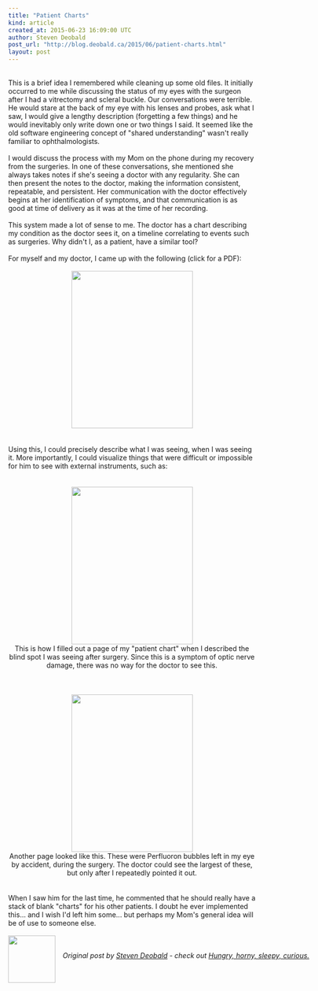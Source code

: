 ```yaml
---
title: "Patient Charts"
kind: article
created_at: 2015-06-23 16:09:00 UTC
author: Steven Deobald
post_url: "http://blog.deobald.ca/2015/06/patient-charts.html"
layout: post
---
```

<div dir="ltr" style="text-align: left;" trbidi="on"><br />This is a brief idea I remembered while cleaning up some old files. It initially occurred to me while discussing the status of my eyes with the surgeon after I had a vitrectomy and scleral buckle. Our conversations were terrible. He would stare at the back of my eye with his lenses and probes, ask what I saw, I would give a lengthy description (forgetting a few things) and he would inevitably only write down one or two things I said. It seemed like the old software engineering concept of "shared understanding" wasn't really familiar to ophthalmologists.<br /><br />I would discuss the process with my Mom on the phone during my recovery from the surgeries. In one of these conversations, she mentioned she always takes notes if she's seeing a doctor with any regularity. She can then present the notes to the doctor, making the information consistent, repeatable, and persistent. Her communication with the doctor effectively begins at her identification of symptoms, and that communication is as good at time of delivery as it was at the time of her recording.<br /><br />This system made a lot of sense to me. The doctor has a chart describing my condition as the doctor sees it, on a timeline correlating to events such as surgeries. Why didn't I, as a patient, have a similar tool?<br /><br />For myself and my doctor, I came up with the following (click for a PDF):<br /><br /><div class="separator" style="clear: both; text-align: center;"><a href="https://drive.google.com/file/d/0BzODvNzjQF-vWW9SdkJIaFpTY1U/view?usp=sharing" target="_blank"><img border="0" height="320" src="http://1.bp.blogspot.com/-mLl3_Ns-v6Y/VYmB80KUCHI/AAAAAAAARjI/o4l27DjthTU/s320/patient-chart-eyeballs.png" width="247" /></a></div><br /><br />Using this, I could precisely describe what I was seeing, when I was seeing it. More importantly, I could visualize things that were difficult or impossible for him to see with external instruments, such as:<br /><br /><br /><div class="separator" style="clear: both; text-align: center;"><a href="http://1.bp.blogspot.com/-ViqoutQ953c/VYmDDLPqrdI/AAAAAAAARjg/LGf15KzalFM/s1600/blind-spot.png" imageanchor="1" style="margin-left: 1em; margin-right: 1em;"><img border="0" height="320" src="http://1.bp.blogspot.com/-ViqoutQ953c/VYmDDLPqrdI/AAAAAAAARjg/LGf15KzalFM/s320/blind-spot.png" width="247" /></a></div><div class="separator" style="clear: both; text-align: center;">This is how I filled out a page of my "patient chart" when I described the blind spot I was seeing after surgery. Since this is a symptom of optic nerve damage, there was no way for the doctor to see this.</div><br /><div class="separator" style="clear: both; text-align: center;"><br /></div><br /><div class="separator" style="clear: both; text-align: center;"><a href="http://1.bp.blogspot.com/-abgvPg9EWcA/VYmDGq0Mu8I/AAAAAAAARjs/DKiEcHx5Sag/s1600/perfluoron.png" imageanchor="1" style="margin-left: 1em; margin-right: 1em;"><img border="0" height="320" src="http://1.bp.blogspot.com/-abgvPg9EWcA/VYmDGq0Mu8I/AAAAAAAARjs/DKiEcHx5Sag/s320/perfluoron.png" width="247" /></a></div><div class="separator" style="clear: both; text-align: center;">Another page looked like this. These were Perfluoron bubbles left in my eye by accident, during the surgery. The doctor could see the largest of these, but only after I repeatedly pointed it out.</div><br /><br />When I saw him for the last time, he commented that he should really have a stack of blank "charts" for his other patients. I doubt he ever implemented this... and I wish I'd left him some... but perhaps my Mom's general idea will be of use to someone else.<br /><div><br /></div></div>
<div class="author">
  <img src="http://nilenso.com/images/alumni/steven.webp" style="width: 96px; height: 96;">
  <span style="position: absolute; padding: 32px 15px;">
    <i>Original post by <a href="http://twitter.com/deobald">Steven Deobald</a> - check out <a href="http://blog.deobald.ca/">Hungry, horny, sleepy, curious.</a></i>
  </span>
</div>
